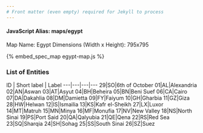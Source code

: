 ```yaml
---
# Front matter (even empty) required for Jekyll to process
---
```


#### JavaScript Alias: maps/egypt

Map Name: Egypt
Dimensions (Width x Height): 795x795



{% embed_spec_map egypt-map.js %}

### List of Entities

ID | Short label | Label
---|---|---|---
29|SO|6th of October
01|AL|Alexandria
02|AN|Aswan
03|AT|Asyut
04|BH|Beheira
05|BN|Beni Suef
06|CA|Cairo
07|DA|Dakahlia
08|DM|Damietta
09|FY|Faiyum
10|GH|Gharbia
11|GZ|Giza
28|HW|Helwan
12|IS|Ismailia
13|KS|Kafr el-Sheikh
27|LX|Luxor
14|MT|Matruh
15|MN|Minya
16|MF|Monufia
17|NV|New Valley
18|NS|North Sinai
19|PS|Port Said
20|QA|Qalyubia
21|QE|Qena
22|RS|Red Sea
23|SQ|Sharqia
24|SH|Sohag
25|SS|South Sinai
26|SZ|Suez

